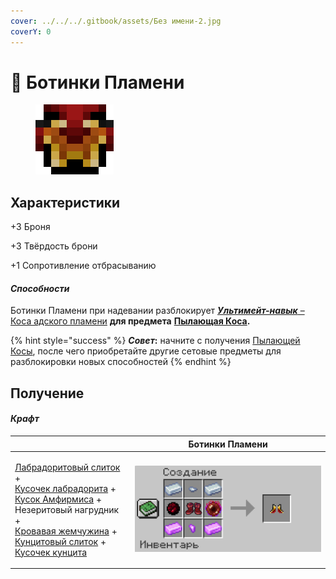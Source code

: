 ```yaml
---
cover: ../../../.gitbook/assets/Без имени-2.jpg
coverY: 0
---
```


# 👟 Ботинки Пламени

<figure><img src="../../../.gitbook/assets/image (3).png" alt=""><figcaption></figcaption></figure>

## Характеристики

\+3 Броня

\+3 Твёрдость брони

\+1 Сопротивление отбрасыванию

#### _Способности_

Ботинки Пламени при надевании разблокирует [_**Ультимейт-навык**_ – Коса адского пламени](kosa-plameni/#sposobnosti) **для предмета** [**Пылающая Коса**](kosa-plameni/)**.**

{% hint style="success" %}
_**Совет**_**:** начните с получения [Пылающей Косы](kosa-plameni/), после чего приобретайте другие сетовые предметы для разблокировки новых способностей
{% endhint %}

## Получение

#### _Крафт_

|                                                                                                                                                                                                                                                                                                                                                                                                                                                                                                                                                                                       | Ботинки Пламени                                                              |
| ------------------------------------------------------------------------------------------------------------------------------------------------------------------------------------------------------------------------------------------------------------------------------------------------------------------------------------------------------------------------------------------------------------------------------------------------------------------------------------------------------------------------------------------------------------------------------------- | ---------------------------------------------------------------------------- |
| <p><a href="../../materialy/metally-i-mineraly/labradoritovyi-slitok.md">Лабрадоритовый слиток</a> +<br><a href="../../materialy/metally-i-mineraly/kusochek-labradorita.md">Кусочек лабрадорита</a> +<br><a href="../../materialy/amthirmis_lump.md">Кусок Амфирмиса</a> +<br>Незеритовый нагрудник +<br><a href="../../materialy/blood_pearl_of_teleportation.md">Кровавая жемчужина</a> +<br><a href="../../materialy/metally-i-mineraly/kuncitovyi-slitok.md">Кунцитовый слиток</a> +<br><a href="../../materialy/metally-i-mineraly/kusochek-kuncita.md">Кусочек кунцита</a></p> | <img src="../../../.gitbook/assets/4.PNG" alt="Этап 1" data-size="original"> |
